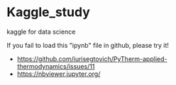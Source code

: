 # Kaggle_study
kaggle for data science  


If you fail to load this "ipynb" file in github, please try it!  
* https://github.com/iurisegtovich/PyTherm-applied-thermodynamics/issues/11
* https://nbviewer.jupyter.org/
